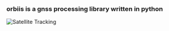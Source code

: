 ### orbiis is a gnss processing library written in python

![Satellite Tracking](/misc/animateSV.gif)